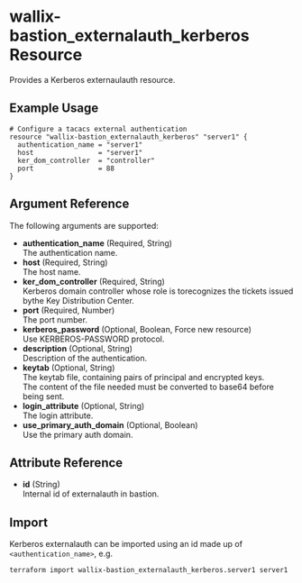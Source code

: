 # wallix-bastion_externalauth_kerberos Resource

Provides a Kerberos externaulauth resource.

## Example Usage

```hcl
# Configure a tacacs external authentication
resource "wallix-bastion_externalauth_kerberos" "server1" {
  authentication_name = "server1"
  host                = "server1"
  ker_dom_controller  = "controller"
  port                = 88
}
```

## Argument Reference

The following arguments are supported:

- **authentication_name** (Required, String)  
  The authentication name.
- **host** (Required, String)  
  The host name.
- **ker_dom_controller** (Required, String)  
  Kerberos domain controller whose role is torecognizes the tickets issued bythe Key Distribution Center.
- **port** (Required, Number)  
  The port number.
- **kerberos_password** (Optional, Boolean, Force new resource)  
  Use KERBEROS-PASSWORD protocol.
- **description** (Optional, String)  
  Description of the authentication.
- **keytab** (Optional, String)  
  The keytab file, containing pairs of principal and encrypted keys.  
  The content of the file needed must be converted to base64 before being sent.
- **login_attribute** (Optional, String)  
  The login attribute.
- **use_primary_auth_domain** (Optional, Boolean)  
  Use the primary auth domain.

## Attribute Reference

- **id** (String)  
  Internal id of externalauth in bastion.

## Import

Kerberos externalauth can be imported using an id made up of `<authentication_name>`, e.g.

```shell
terraform import wallix-bastion_externalauth_kerberos.server1 server1
```
